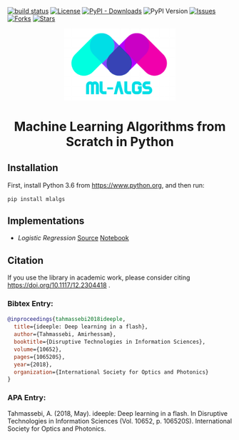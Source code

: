 [![build status](https://travis-ci.com/amirhessam88/ml-algs.svg?branch=master)](https://travis-ci.com/github/amirhessam88/ml-algs)
[![License](https://img.shields.io/github/license/amirhessam88/ml-algs)](https://github.com/amirhessam88/ml-algs/blob/master/LICENSE)
[![PyPI - Downloads](https://img.shields.io/pypi/dm/mlalgs)](https://pypi.org/project/mlalgs/)
![PyPI Version](https://img.shields.io/pypi/v/mlalgs)
[![Issues](https://img.shields.io/github/issues/amirhessam88/ml-algs)](https://github.com/amirhessam88/ml-algs/issues)
[![Forks](https://img.shields.io/github/forks/amirhessam88/ml-algs)](https://github.com/amirhessam88/ml-algs/network/members)
[![Stars](https://img.shields.io/github/stars/amirhessam88/ml-algs)](https://github.com/amirhessam88/ml-algs/stargazers)

<p align="center">
<a href="https://www.amirhessam.com/">
  <img src="https://raw.githubusercontent.com/amirhessam88/ml-algs/master/assets/design/logo.png" width="250"></img></a>
</p>

<h1 align="center">
    Machine Learning Algorithms from Scratch in Python
</h1>


## Installation

First, install Python 3.6 from https://www.python.org, and then run:

```
pip install mlalgs
```

## Implementations
- *Logistic Regression* [Source](mlalgs/logistic_regression.py) [Notebook](notebooks/logistic_regression.ipynb)

## Citation
If you use the library in academic work, please consider citing
https://doi.org/10.1117/12.2304418 .

### Bibtex Entry:
```bib
@inproceedings{tahmassebi2018ideeple,
  title={ideeple: Deep learning in a flash},
  author={Tahmassebi, Amirhessam},
  booktitle={Disruptive Technologies in Information Sciences},
  volume={10652},
  pages={106520S},
  year={2018},
  organization={International Society for Optics and Photonics}
}
```
### APA Entry:

Tahmassebi, A. (2018, May). ideeple: Deep learning in a flash. In Disruptive
Technologies in Information Sciences (Vol. 10652, p. 106520S). International
Society for Optics and Photonics.

